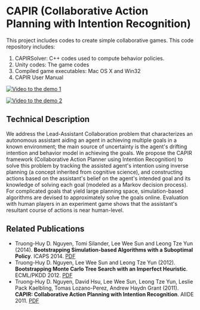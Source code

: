 # CAPIR (Collaborative Action Planning with Intention Recognition)

This project includes codes to create simple collaborative games. This code repository includes:
1. CAPIRSolver: C++ codes used to compute behavior policies.
2. Unity codes: The game codes 
3. Compiled game executables: Mac OS X and Win32 
4. CAPIR User Manual 


[![Video to the demo 1](http://img.youtube.com/vi/nTYQ2Oo1udA/0.jpg)](http://www.youtube.com/watch?v=nTYQ2Oo1udA)

[![Video to the demo 2](http://img.youtube.com/vi/Kn3CWDXw2Hw/0.jpg)](http://www.youtube.com/watch?v=Kn3CWDXw2Hw)

## Technical Description

We address the Lead-Assistant Collaboration problem that characterizes an 
autonomous assistant aiding an agent in achieving multiple goals in a known 
environment; the main source of uncertainty is the agent's drifting intention 
and behavior model in achieving the goals. We propose the CAPIR framework 
(Collaborative Action Planner using Intention Recognition) to solve this problem 
by tracking the assisted agent's intention using inverse planning (a concept 
inherited from cognitive science), and constructing actions based on the 
assistant's belief on the agent's intended goal and its knowledge of solving 
each goal (modeled as a Markov decision process). For complicated goals that yield 
large planning space, simulation-based algorithms are devised to approximately 
solve the goals online. Evaluation with human players in an experiment game shows 
that the assistant's resultant course of actions is near human-level.

## Related Publications

* Truong-Huy D. Nguyen, Tomi Silander, Lee Wee Sun and Leong Tze Yun (2014). 
**Bootstrapping Simulation-based Algorithms with a Suboptimal Policy**. ICAPS 2014. [PDF](https://dl.dropboxusercontent.com/u/76930/Personal/publications/Nguyen_ICAPS2014.pdf)
* Truong-Huy D. Nguyen, Lee Wee Sun and Leong Tze Yun (2012). 
**Bootstrapping Monte Carlo Tree Search with an Imperfect Heuristic**. ECML/PKDD 2012. [PDF](https://dl.dropboxusercontent.com/u/76930/Personal/publications/Nguyen_ECML2012.pdf)
* Truong-Huy D. Nguyen, David Hsu, Lee Wee Sun, Leong Tze Yun, Leslie Pack Kaelbling, 
Tomas Lozano-Perez, Andrew Haydn Grant (2011).
**CAPIR: Collaborative Action Planning with Intention Recognition**.
AIIDE 2011.
[PDF](https://dl.dropboxusercontent.com/u/76930/Personal/publications/Nguyen_AIIDE2011.pdf)
